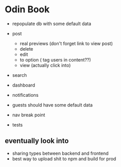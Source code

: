 # Odin Book

- repopulate db with some default data

- post

  - real previews (don't forget link to view post)
  - delete
  - edit
  - to option ( tag users in content??)
  - view (actually click into)

- search
- dashboard
- notifications

- guests should have some default data
- nav break point
- tests

## eventually look into

- sharing types between backend and frontend
- best way to upload shit to npm and build for prod
